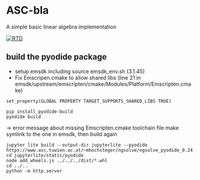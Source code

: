 # ASC-bla
A simple basic linear algebra implementation

[![RTD](https://readthedocs.org/projects/asc-bla/badge/?version=latest)](https://asc-bla.readthedocs.io/en/latest/?badge=latest)


## build the pyodide package
- setup emsdk including source emsdk_env.sh (3.1.45)
- Fix Emscripen.cmake to allow shared libs (line 21 in emsdk/upstream/emscripten/cmake/Modules/Platform/Emscripten.cmake)
```
set_property(GLOBAL PROPERTY TARGET_SUPPORTS_SHARED_LIBS TRUE)
```

```
pip install pyodide-build
pyodide build
```
-> error message about missing Emscripten.cmake toolchain file
make symlink to the one in emsdk, then build again

```
jupyter lite build --output-dir jupyterlite --pyodide https://www.asc.tuwien.ac.at/~mhochsteger/ngsolve/ngsolve_pyodide_0.24.1.tar.bz2
cd jupyterlite/static/pyodide
node add_wheels.js ../../../dist/*.whl
cd ../..
python -m http.server
```

